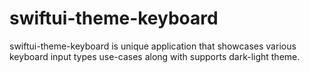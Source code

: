 # swiftui-theme-keyboard
swiftui-theme-keyboard is unique application that showcases various keyboard input types use-cases along with supports dark-light theme.
